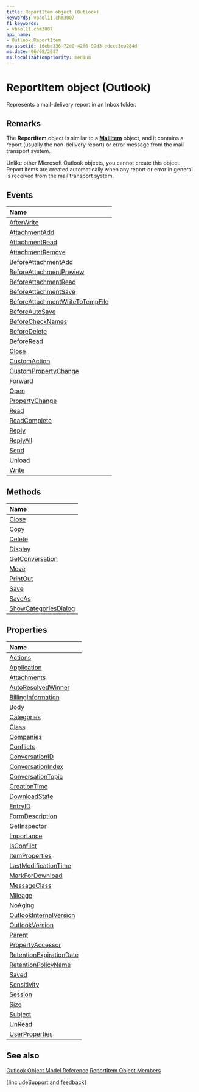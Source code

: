 ```yaml
---
title: ReportItem object (Outlook)
keywords: vbaol11.chm3007
f1_keywords:
- vbaol11.chm3007
api_name:
- Outlook.ReportItem
ms.assetid: 16ebe336-72e0-42f6-99d3-edecc3ea284d
ms.date: 06/08/2017
ms.localizationpriority: medium
---
```



# ReportItem object (Outlook)

Represents a mail-delivery report in an Inbox folder. 


## Remarks

The **ReportItem** object is similar to a **[MailItem](Outlook.MailItem.md)** object, and it contains a report (usually the non-delivery report) or error message from the mail transport system.

Unlike other Microsoft Outlook objects, you cannot create this object. Report items are created automatically when any report or error in general is received from the mail transport system.


## Events



|Name|
|:-----|
|[AfterWrite](Outlook.ReportItem.AfterWrite.md)|
|[AttachmentAdd](Outlook.ReportItem.AttachmentAdd.md)|
|[AttachmentRead](Outlook.ReportItem.AttachmentRead.md)|
|[AttachmentRemove](Outlook.ReportItem.AttachmentRemove.md)|
|[BeforeAttachmentAdd](Outlook.ReportItem.BeforeAttachmentAdd.md)|
|[BeforeAttachmentPreview](Outlook.ReportItem.BeforeAttachmentPreview.md)|
|[BeforeAttachmentRead](Outlook.ReportItem.BeforeAttachmentRead.md)|
|[BeforeAttachmentSave](Outlook.ReportItem.BeforeAttachmentSave.md)|
|[BeforeAttachmentWriteToTempFile](Outlook.ReportItem.BeforeAttachmentWriteToTempFile.md)|
|[BeforeAutoSave](Outlook.ReportItem.BeforeAutoSave.md)|
|[BeforeCheckNames](Outlook.ReportItem.BeforeCheckNames.md)|
|[BeforeDelete](Outlook.ReportItem.BeforeDelete.md)|
|[BeforeRead](Outlook.ReportItem.BeforeRead.md)|
|[Close](Outlook.ReportItem.Close(even).md)|
|[CustomAction](Outlook.ReportItem.CustomAction.md)|
|[CustomPropertyChange](Outlook.ReportItem.CustomPropertyChange.md)|
|[Forward](Outlook.ReportItem.Forward.md)|
|[Open](Outlook.ReportItem.Open.md)|
|[PropertyChange](Outlook.ReportItem.PropertyChange.md)|
|[Read](Outlook.ReportItem.Read.md)|
|[ReadComplete](Outlook.reportitem.readcomplete.md)|
|[Reply](Outlook.ReportItem.Reply.md)|
|[ReplyAll](Outlook.ReportItem.ReplyAll.md)|
|[Send](Outlook.ReportItem.Send.md)|
|[Unload](Outlook.ReportItem.Unload.md)|
|[Write](Outlook.ReportItem.Write.md)|

## Methods



|Name|
|:-----|
|[Close](Outlook.ReportItem.Close(method).md)|
|[Copy](Outlook.ReportItem.Copy.md)|
|[Delete](Outlook.ReportItem.Delete.md)|
|[Display](Outlook.ReportItem.Display.md)|
|[GetConversation](Outlook.ReportItem.GetConversation.md)|
|[Move](Outlook.ReportItem.Move.md)|
|[PrintOut](Outlook.ReportItem.PrintOut.md)|
|[Save](Outlook.ReportItem.Save.md)|
|[SaveAs](Outlook.ReportItem.SaveAs.md)|
|[ShowCategoriesDialog](Outlook.ReportItem.ShowCategoriesDialog.md)|

## Properties



|Name|
|:-----|
|[Actions](Outlook.ReportItem.Actions.md)|
|[Application](Outlook.ReportItem.Application.md)|
|[Attachments](Outlook.ReportItem.Attachments.md)|
|[AutoResolvedWinner](Outlook.ReportItem.AutoResolvedWinner.md)|
|[BillingInformation](Outlook.ReportItem.BillingInformation.md)|
|[Body](Outlook.ReportItem.Body.md)|
|[Categories](Outlook.ReportItem.Categories.md)|
|[Class](Outlook.ReportItem.Class.md)|
|[Companies](Outlook.ReportItem.Companies.md)|
|[Conflicts](Outlook.ReportItem.Conflicts.md)|
|[ConversationID](Outlook.ReportItem.ConversationID.md)|
|[ConversationIndex](Outlook.ReportItem.ConversationIndex.md)|
|[ConversationTopic](Outlook.ReportItem.ConversationTopic.md)|
|[CreationTime](Outlook.ReportItem.CreationTime.md)|
|[DownloadState](Outlook.ReportItem.DownloadState.md)|
|[EntryID](Outlook.ReportItem.EntryID.md)|
|[FormDescription](Outlook.ReportItem.FormDescription.md)|
|[GetInspector](Outlook.ReportItem.GetInspector.md)|
|[Importance](Outlook.ReportItem.Importance.md)|
|[IsConflict](Outlook.ReportItem.IsConflict.md)|
|[ItemProperties](Outlook.ReportItem.ItemProperties.md)|
|[LastModificationTime](Outlook.ReportItem.LastModificationTime.md)|
|[MarkForDownload](Outlook.ReportItem.MarkForDownload.md)|
|[MessageClass](Outlook.ReportItem.MessageClass.md)|
|[Mileage](Outlook.ReportItem.Mileage.md)|
|[NoAging](Outlook.ReportItem.NoAging.md)|
|[OutlookInternalVersion](Outlook.ReportItem.OutlookInternalVersion.md)|
|[OutlookVersion](Outlook.ReportItem.OutlookVersion.md)|
|[Parent](Outlook.ReportItem.Parent.md)|
|[PropertyAccessor](Outlook.ReportItem.PropertyAccessor.md)|
|[RetentionExpirationDate](Outlook.ReportItem.RetentionExpirationDate.md)|
|[RetentionPolicyName](Outlook.ReportItem.RetentionPolicyName.md)|
|[Saved](Outlook.ReportItem.Saved.md)|
|[Sensitivity](Outlook.ReportItem.Sensitivity.md)|
|[Session](Outlook.ReportItem.Session.md)|
|[Size](Outlook.ReportItem.Size.md)|
|[Subject](Outlook.ReportItem.Subject.md)|
|[UnRead](Outlook.ReportItem.UnRead.md)|
|[UserProperties](Outlook.ReportItem.UserProperties.md)|

## See also


[Outlook Object Model Reference](overview/Outlook/object-model.md)
[ReportItem Object Members](overview/Outlook.md)

[!include[Support and feedback](~/includes/feedback-boilerplate.md)]